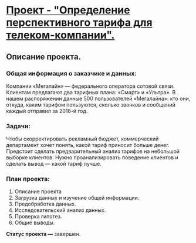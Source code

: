 # [Проект - "Определение перспективного тарифа для телеком-компании".](https://github.com/usr036943/yandex_practicum_projects/blob/main/3.%20Определение%20перспективного%20тарифа%20для%20телеком-компании/3.%20Определение%20перспективного%20тарифа%20для%20телеком-компании.ipynb)
## Описание проекта.
### Общая информация о заказчике и данных:

Компании «Мегалайн» — федерального оператора сотовой связи. Клиентам предлагают два тарифных плана: «Смарт» и «Ультра». В нашем распоряжении данные 500 пользователей «Мегалайна»: кто они, откуда, каким тарифом пользуются, сколько звонков и сообщений каждый отправил за 2018-й год.

### Задачи:

Чтобы скорректировать рекламный бюджет, коммерческий департамент хочет понять, какой тариф приносит больше денег. Предстоит сделать предварительный анализ тарифов на небольшой выборке клиентов. Нужно проанализировать поведение клиентов и сделать вывод — какой тариф лучше.

### План проекта:

1. Описание проекта
2. Загрузка данных и изучение общей информации.
3. Предобработка данных.
4. Исследовательский анализ данных.
5. Проверка гипотез.
6. Общие выводы.

**Статус проекта —** завершен.
